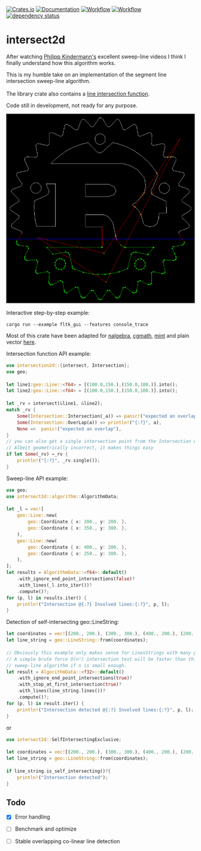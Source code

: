 

[![Crates.io](https://meritbadge.herokuapp.com/intersect2d)](https://crates.io/crates/intersect2d)
[![Documentation](https://docs.rs/intersect2d/badge.svg)](https://docs.rs/intersect2d)
[![Workflow](https://github.com/eadf/intersect2d.rs/workflows/Rust/badge.svg)](https://github.com/eadf/intersect2d.rs/workflows/Rust/badge.svg)
[![Workflow](https://github.com/eadf/intersect2d.rs/workflows/Clippy/badge.svg)](https://github.com/eadf/intersect2d.rs/workflows/Clippy/badge.svg)
[![dependency status](https://deps.rs/crate/intersect2d/0.4.0/status.svg)](https://deps.rs/crate/intersect2d/0.4.0)
# intersect2d
After watching [Philipp Kindermann's](https://www.youtube.com/watch?v=I9EsN2DTnN8) excellent sweep-line 
videos I think I finally understand how this algorithm works.

This is my humble take on an implementation of the segment line 
intersection sweep-line algorithm.
\
\
The library crate also contains a [line intersection function](https://stackoverflow.com/a/565282).

Code still in development, not ready for any purpose.

![Rusty voronoi](img.png)

Interactive step-by-step example:
```fish
cargo run --example fltk_gui --features console_trace
```

Most of this crate have been adapted for [nalgebra](https://crates.io/crates/nalgebra), 
[cgmath](https://crates.io/crates/cgmath), [mint](https://crates.io/crates/mint) and plain vector [here](https://crates.io/crates/linestring).

Intersection function API example:
```rust
use intersection2d::{intersect, Intersection};
use geo;

let line1:geo::Line::<f64> = [(100.0,150.),(150.0,100.)].into();
let line2:geo::Line::<f64> = [(100.0,150.),(150.0,100.)].into();

let _rv = intersect(&line1, &line2);
match _rv {
    Some(Intersection::Intersection(_a)) => panic!("expected an overlap"),
    Some(Intersection::OverLap(a)) => println!("{:?}", a),
    None =>  panic!("expected an overlap"),
}
// you can also get a single intersection point from the Intersection enum.
// Albeit geometrically incorrect, it makes things easy
if let Some(_rv) =_rv {
    println!("{:?}", _rv.single());
}
```

Sweep-line API example:
```rust
use geo;
use intersect2d::algorithm::AlgorithmData;

let _l = vec![
    geo::Line::new(
        geo::Coordinate { x: 200., y: 200. },
        geo::Coordinate { x: 350., y: 300. },
    ),
    geo::Line::new(
        geo::Coordinate { x: 400., y: 200. },
        geo::Coordinate { x: 250., y: 300. },
    ),
];
let results = AlgorithmData::<f64>::default()
    .with_ignore_end_point_intersections(false)?
    .with_lines(_l.into_iter())?
    .compute()?;
for (p, l) in results.iter() {
    println!("Intersection @{:?} Involved lines:{:?}", p, l);
}
```

Detection of self-intersecting geo::LineString:
```rust
let coordinates = vec![(200., 200.), (300., 300.), (400., 200.), (200., 300.)];
let line_string = geo::LineString::from(coordinates);

// Obviously this example only makes sense for LinesStrings with many points.
// A simple brute force O(n²) intersection test will be faster than this O(nlog(n)+k) 
// sweep-line algorithm if n is small enough.  
let result = AlgorithmData::<f32>::default()
    .with_ignore_end_point_intersections(true)?
    .with_stop_at_first_intersection(true)?
    .with_lines(line_string.lines())?
    .compute()?;
for (p, l) in result.iter() {
    println!("Intersection detected @{:?} Involved lines:{:?}", p, l);
}
```
or 
```rust
use intersect2d::SelfIntersectingExclusive;

let coordinates = vec![(200., 200.), (300., 300.), (400., 200.), (200., 300.)];
let line_string = geo::LineString::from(coordinates);

if line_string.is_self_intersecting()?{
    println!("Intersection detected");
}
```

## Todo
- [x] Error handling
- [ ] Benchmark and optimize
- [ ] Stable overlapping co-linear line detection

